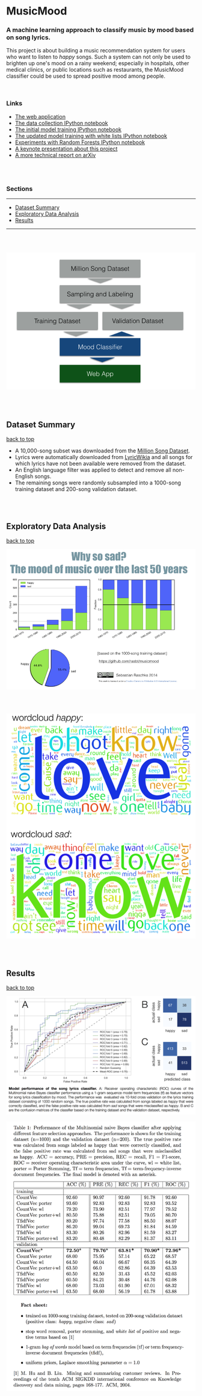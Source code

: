 # MusicMood

### A machine learning approach to classify music by mood based on song lyrics.

This project is about building a music recommendation system for users who want to listen to *happy* songs. Such a system can not only be used to brighten up one's mood on a rainy weekend; especially in hospitals, other medical clinics, or public locations such as restaurants, the MusicMood classifier could be used to spread positive mood among people.

<br>

### Links

- [The web application](http://rasbt.pythonanywhere.com)
- [The data collection IPython notebook](code/collect_data/data_collection.ipynb)
- [The initial model training IPython notebook](code/classify_lyrics/nb_init_model.ipynb)
- [The updated model training with white lists IPython notebook](code/classify_lyrics/nb_whitelist_model.ipynb)
- [Experiments with Random Forests IPython notebook](code/classify_lyrics/random_forests.ipynb)
- [A keynote presentation about this project](https://speakerdeck.com/rasbt/musicmood-machine-learning-in-automatic-music-mood-prediction-based-on-song-lyrics)
- [A more technical report on arXiv](https://arxiv.org/abs/1611.00138)

<br>
<br>

### Sections
<hr>

- [Dataset Summary](#dataset-summary)
- [Exploratory Data Analysis](#exploratory-data-analysis)
- [Results](#results)

<hr>

<br>
<br>

![](./images/flowchart.png)


<br>
<br>



## Dataset Summary
[back to top](#sections)

- A 10,000-song subset was downloaded from the [Million Song Dataset](http://labrosa.ee.columbia.edu/millionsong/pages/getting-dataset).
- Lyrics were automatically downloaded from [LyricWikia](http://lyrics.wikia.com/Lyrics_Wiki) and all songs for which lyrics have not been available were removed from the dataset.
 - An English language filter was applied to detect and remove all non-English songs.
 -  The remaining songs were randomly subsampled into a 1000-song training dataset and 200-song validation dataset.



<br>
<br>

## Exploratory Data Analysis

[back to top](#sections)

![](./images/exploratory_1.png)

<br>
<br>

![](./images/wordclouds.png)


<br>
<br>


## Results
[back to top](#sections)


![](./images/roc_best.png)

![](./images/performance_table.png)
